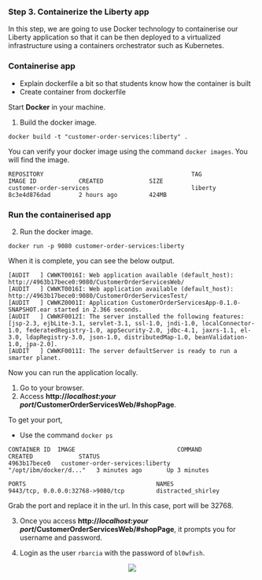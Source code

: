 ### Step 3. Containerize the Liberty app

In this step, we are going to use Docker technology to containerise our Liberty application so that it can be then deployed to a virtualized infrastructure using a containers orchestrator such as Kubernetes.


### Containerise app

- Explain dockerfile a bit so that students know how the container is built
- Create container from dockerfile

Start **Docker** in your machine.

1. Build the docker image.

`docker build -t "customer-order-services:liberty" .`

You can verify your docker image using the command `docker images`. You will find the image.

```
REPOSITORY                                          TAG                 IMAGE ID            CREATED             SIZE
customer-order-services                             liberty             8c3e4d876dad        2 hours ago         424MB
```

### Run the containerised app

2. Run the docker image.

`docker run -p 9080 customer-order-services:liberty`

When it is complete, you can see the below output.

```
[AUDIT   ] CWWKT0016I: Web application available (default_host): http://4963b17bece0:9080/CustomerOrderServicesWeb/
[AUDIT   ] CWWKT0016I: Web application available (default_host): http://4963b17bece0:9080/CustomerOrderServicesTest/
[AUDIT   ] CWWKZ0001I: Application CustomerOrderServicesApp-0.1.0-SNAPSHOT.ear started in 2.366 seconds.
[AUDIT   ] CWWKF0012I: The server installed the following features: [jsp-2.3, ejbLite-3.1, servlet-3.1, ssl-1.0, jndi-1.0, localConnector-1.0, federatedRegistry-1.0, appSecurity-2.0, jdbc-4.1, jaxrs-1.1, el-3.0, ldapRegistry-3.0, json-1.0, distributedMap-1.0, beanValidation-1.0, jpa-2.0].
[AUDIT   ] CWWKF0011I: The server defaultServer is ready to run a smarter planet.
```
Now you can run the application locally.

1. Go to your browser.
2. Access **http://<i>localhost</i>:<i>your port</i>/CustomerOrderServicesWeb/#shopPage**.
 
To get your port,
 - Use the command `docker ps`
 ```
 CONTAINER ID  IMAGE                             COMMAND                  CREATED             STATUS                                             
4963b17bece0   customer-order-services:liberty   "/opt/ibm/docker/d..."   3 minutes ago       Up 3 minutes        

PORTS                                     NAMES
9443/tcp, 0.0.0.0:32768->9080/tcp         distracted_shirley
 ```
 
Grab the port and replace it in the url. In this case, port will be 32768.

3. Once you access **http://<i>localhost</i>:<i>your port</i>/CustomerOrderServicesWeb/#shopPage**, it prompts you for username and password.

4. Login as the user `rbarcia` with the password of `bl0wfish`.

<p align="center">
<img src="https://github.com/ibm-cloud-architecture/refarch-jee/blob/master/static/imgs/LibertyToolKit/AppRunningLocally.png">
</p>

